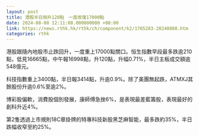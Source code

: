 ```yaml
---
layout: post
title: 港股半日倒升120點　一度收復17000點
date: 2024-08-08 12:11:08.000000000 +08:00
link: https://news.rthk.hk/rthk/ch/component/k2/1765283-20240808.htm
categories: rthk
---
```


港股跟隨內地股市止跌回升，一度重上17000點關口。恒生指數早段最多跌逾210點，低見16665點，中午報16998點，升120點，升幅0.71%，半日主板成交額逾548億元。

科技指數重上3400點，半日報3414點，升逾0.9%。除了美團無起跌，ATMXJ其餘股份升逾0.6%至逾2%。

博彩股偏軟，消費股個別發展，康師傅急挫6%，是表現最差藍籌股，表現最好的創科升近4%。

第2隻透過上市規則18C章掛牌的特專科技新股黑芝麻智能，最多跌約35%，半日跌幅收窄至約25%。
